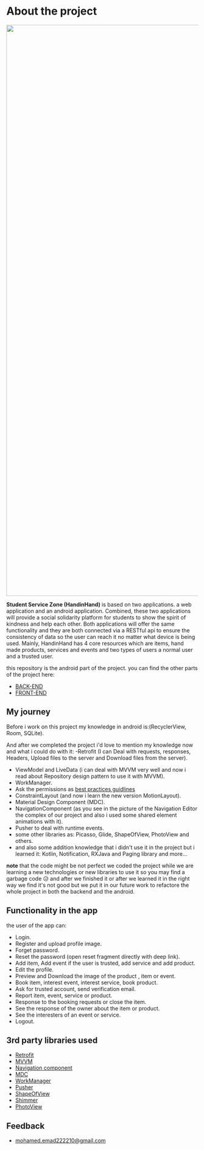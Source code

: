 # About the project
<img src="POSTER//POSTER.jpg" width="1500">

**Student Service Zone (HandinHand)**
is based on two applications. a web application and
an android application. Combined, these two applications will provide a social 
solidarity platform for students to show the spirit of kindness and help each other. Both applications 
will offer the same functionality and they are both connected via a RESTful api to ensure the consistency 
of data so the user can reach it no matter what device is being used. Mainly, HandinHand has 4 core resources 
which are items, hand made products, services and events and two types of users a normal user and a trusted user. 

this repository is the android part of the project. you can find the other parts of the project here:
- [BACK-END](https://github.com/mohamed-fathy3010/hand-in-hand)
- [FRONT-END](https://github.com/aya-cooder/HandInHand-Website)

## My journey
Before i work on this project my knowledge in android is:(RecyclerView, Room, SQLite).

And after we completed the project i'd love to mention my knowledge now and what i could do with it:
-Retrofit (I can Deal with requests, responses, Headers, Upload files to the server and Download files from the server).
- ViewModel and LiveData (i can deal with MVVM very well and now i read about Repository design pattern to use it with MVVM).
- WorkManager.
- Ask the permissions as [best practices guidlines](https://developer.android.com/training/permissions/usage-notes)
- ConstraintLayout (and now i learn the new version MotionLayout).
- Material Design Component (MDC).
- NavigationComponent (as you see in the picture of the Navigation Editor the complex of our project and also i used some shared element animations with it).
- Pusher to deal with runtime events.
- some other libraries as: Picasso, Glide, ShapeOfView, PhotoView and others.
- and also some addition knowledge that i didn't use it in the project but i learned it: Kotlin, Notification, RXJava and Paging library and more...

**note** that the code might be not perfect we coded the project while we are learning a new 
technologies or new libraries to use it so you may find a garbage code 😥 and after we finished 
it or after we learned  it in the right way we find it's not good but we put it in our future work to 
refactore the whole project in both the backend and the android.

## Functionality in the app
the user of the app can:
- Login.
- Register and upload profile image.
- Forget password.
- Reset the password (open reset fragment directly with deep link).
- Add item, Add event if the user is trusted, add service and add product.
- Edit the profile.
- Preview and Download the image of the product , item or event.
- Book item, interest event, interest service, book product.
- Ask for trusted account, send verification email.
- Report item, event, service or product.
- Response to the booking requests or close the item.
- See the response of the owner about the item or product.
- See the interesters of an event or service.
- Logout.

## 3rd party libraries used
- [Retrofit](https://square.github.io/retrofit/)
- [MVVM](https://developer.android.com/topic/libraries/architecture/viewmodel.html#sharing)
- [Navigation component](https://developer.android.com/guide/navigation)
- [MDC](https://material.io/components)
- [WorkManager](https://developer.android.com/topic/libraries/architecture/workmanager/basics.html)
- [Pusher](https://github.com/pusher/pusher-websocket-java)
- [ShapeOfView](https://github.com/florent37/ShapeOfView)
- [Shimmer](https://github.com/facebook/shimmer-android)
- [PhotoView](https://github.com/chrisbanes/PhotoView)


## Feedback
- [mohamed.emad222210@gmail.com](mailto:mohamed.emad222210@gmail.com)
